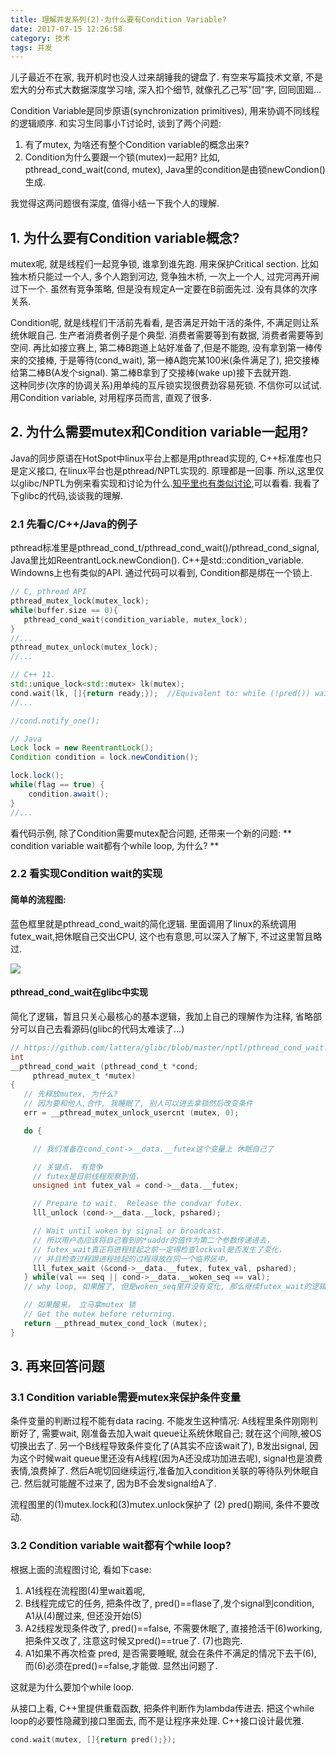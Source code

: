 ```yaml
---
title: 理解并发系列(2)-为什么要有Condition Variable?
date: 2017-07-15 12:26:58
category: 技术
tags: 并发
---
```

儿子最近不在家, 我开机时也没人过来胡锤我的键盘了. 有空来写篇技术文章, 不是宏大的分布式大数据深度学习啥, 深入扣个细节, 就像孔乙己写"回"字, 回囘囬廻...

Condition Variable是同步原语(synchronization primitives), 用来协调不同线程的逻辑顺序.
和实习生同事小T讨论时, 谈到了两个问题:
1. 有了mutex, 为啥还有整个Condition variable的概念出来?
2. Condition为什么要跟一个锁(mutex)一起用? 比如, pthread_cond_wait(cond, mutex), Java里的condition是由锁newCondion()生成.

我觉得这两问题很有深度, 值得小结一下我个人的理解.
<!--more-->

## 1. 为什么要有Condition variable概念?
mutex呢, 就是线程们一起竞争锁, 谁拿到谁先跑. 用来保护Critical section. 比如独木桥只能过一个人, 多个人跑到河边, 竞争独木桥, 一次上一个人, 过完河再开闸过下一个. 虽然有竞争策略, 但是没有规定A一定要在B前面先过. 没有具体的次序关系.

Condition呢, 就是线程们干活前先看看, 是否满足开始干活的条件, 不满足则让系统休眠自己.
生产者消费者例子是个典型. 消费者需要等到有数据, 消费者需要等到空间.
再比如接立赛上, 第二棒B跑道上站好准备了,但是不能跑, 没有拿到第一棒传来的交接棒, 于是等待(cond_wait), 第一棒A跑完某100米(条件满足了), 把交接棒给第二棒B(A发个signal). 第二棒B拿到了交接棒(wake up)接下去就开跑.  
这种同步(次序的协调关系)用单纯的互斥锁实现很费劲容易死锁. 不信你可以试试. 用Condition variable, 对用程序员而言, 直观了很多.

## 2. 为什么需要mutex和Condition variable一起用?
Java的同步原语在HotSpot中linux平台上都是用pthread实现的, C++标准库也只是定义接口, 在linux平台也是pthread/NPTL实现的.
原理都是一回事. 所以,这里仅以glibc/NPTL为例来看实现和讨论为什么.[知乎里也有类似讨论][1],可以看看.
我看了下glibc的代码,谈谈我的理解.

### 2.1 先看C/C++/Java的例子
pthread标准里是pthread_cond_t/pthread_cond_wait()/pthread_cond_signal, Java里比如ReentrantLock.newCondion(). C++是std::condition_variable.
Windowns上也有类似的API. 通过代码可以看到, Condition都是绑在一个锁上.
```c
// C, pthread API
pthread_mutex_lock(mutex_lock);
while(buffer.size == 0){  
   pthread_cond_wait(condition_variable, mutex_lock);
}
//...
pthread_mutex_unlock(mutex_lock);
//...
```

```c++
// C++ 11.
std::unique_lock<std::mutex> lk(mutex);
cond.wait(lk, []{return ready;});  //Equivalent to: while (!pred()) wait(lock);
//...

//cond.notify_one();
```

```java
// Java
Lock lock = new ReentrantLock();  
Condition condition = lock.newCondition();   

lock.lock();  
while(flag == true) {                
    condition.await();
}          
//...
```
看代码示例, 除了Condition需要mutex配合问题, 还带来一个新的问题: ** condition variable wait都有个while loop, 为什么? **


### 2.2 看实现Condition wait的实现

#### 简单的流程图:
蓝色框里就是pthread_cond_wait的简化逻辑. 里面调用了linux的系统调用futex_wait,把休眠自己交出CPU, 这个也有意思,可以深入了解下, 不过这里暂且略过.

![](http://ot49rzljt.bkt.clouddn.com/image/tech/pthread_cond_wait.png)

#### pthread_cond_wait在glibc中实现
简化了逻辑，暂且只关心最核心的基本逻辑，我加上自己的理解作为注释, 省略部分可以自己去看源码(glibc的代码太难读了...)
```c
// https://github.com/lattera/glibc/blob/master/nptl/pthread_cond_wait.c
int
__pthread_cond_wait (pthread_cond_t *cond;
     pthread_mutex_t *mutex)
{
   // 先释放mutex, 为什么?
   // 因为要和他人,合作, 我睡眠了, 别人可以进去拿锁然后改变条件
   err = __pthread_mutex_unlock_usercnt (mutex, 0);

   do {

     // 我们准备在cond_cont->__data.__futex这个变量上 休眠自己了

     // 关键点， 有竞争
     // futex是目前线程观察到值，
     unsigned int futex_val = cond->__data.__futex;

     // Prepare to wait.  Release the condvar futex.  
     lll_unlock (cond->__data.__lock, pshared);

     // Wait until woken by signal or broadcast.  
     // 所以用户态应该将自己看到的*uaddr的值作为第二个参数传递进去，
     // futex_wait真正将进程挂起之前一定得检查lockval是否发生了变化，
     // 并且检查过程跟进程挂起的过程得放在同一个临界区中。
     lll_futex_wait (&cond->__data.__futex, futex_val, pshared);
   } while(val == seq || cond->__data.__woken_seq == val);
   // why loop, 如果醒了, 但是woken_seq里并没有变化, 那么继续futex_wait的逻辑

   // 如果醒来， 立马拿mutex 锁
   // Get the mutex before returning.  
   return __pthread_mutex_cond_lock (mutex);
}

```

## 3. 再来回答问题
### 3.1 Condition variable需要mutex来保护条件变量
条件变量的判断过程不能有data racing.
不能发生这种情况: A线程里条件刚刚判断好了, 需要wait, 刚准备去加入wait queue让系统休眠自己; 就在这个间隙,被OS切换出去了. 另一个B线程导致条件变化了(A其实不应该wait了), B发出signal, 因为这个时候wait queue里还没有A线程(因为A还没成功加进去呢), signal也是浪费表情,浪费掉了. 然后A呢切回继续运行,准备加入condition关联的等待队列休眠自己. 然后就可能醒不过来了, 因为B不会发signal给A了.

流程图里的(1)mutex.lock和(3)mutex.unlock保护了 (2) pred()期间, 条件不要改动.

### 3.2 Condition variable wait都有个while loop?

根据上面的流程图讨论, 看如下case:
1. A1线程在流程图(4)里wait着呢,  
2. B线程完成它的任务, 把条件改了, pred()==flase了,发个signal到condition,
A1从(4)醒过来, 但还没开始(5)
3. A2线程发现条件改了, pred()==false, 不需要休眠了, 直接抢活干(6)working, 把条件又改了, 注意这时候又pred()==true了. (7)也跑完.
4. A1如果不再次检查 pred, 是否需要睡眠, 就会在条件不满足的情况下去干(6), 而(6)必须在pred()==false,才能做. 显然出问题了.  

这就是为什么要加个while loop.

从接口上看, C++里提供重载函数, 把条件判断作为lambda传进去. 把这个while loop的必要性隐藏到接口里面去, 而不是让程序来处理. C++接口设计最优雅.
```c++
cond.wait(mutex, []{return pred();});
```


[1]: https://www.zhihu.com/question/24116967 "知乎里讨论pthread_cond_wait为什么要传mutex"
[2]: "https://www.quora.com/What-is-the-difference-between-mutex-condition-variable-semaphore-and-monitor" "Quora的一个讨论"
